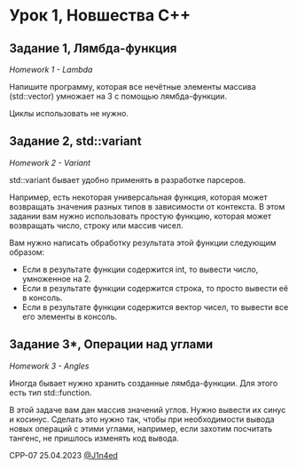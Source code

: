 # Урок 1, Новшества С++
## Задание 1, Лямбда-функция
*Homework 1 - Lambda*

Напишите программу, которая все нечётные элементы массива (std::vector) умножает на 3 с помощью лямбда-функции.

Циклы использовать не нужно.

## Задание 2, std::variant
*Homework 2 - Variant*

std::variant бывает удобно применять в разработке парсеров.

Например, есть некоторая универсальная функция, которая может возвращать значения разных типов в зависимости от контекста. 
В этом задании вам нужно использовать простую функцию, которая может возвращать число, строку или массив чисел.

Вам нужно написать обработку результата этой функции следующим образом:

- Если в результате функции содержится int, то вывести число, умноженное на 2.
- Если в результате функции содержится строка, то просто вывести её в консоль.
- Если в результате функции содержится вектор чисел, то вывести все его элементы в консоль.

## Задание 3*, Операции над углами
*Homework 3 - Angles*

Иногда бывает нужно хранить созданные лямбда-функции. Для этого есть тип std::function.

В этой задаче вам дан массив значений углов. Нужно вывести их синус и косинус. Сделать это нужно так, чтобы при необходимости вывода новых 
операций с этими углами, например, если захотим посчитать тангенс, не пришлось изменять код вывода.

CPP-07
25.04.2023
[@J1n4ed](https://github.com/J1n4ed)